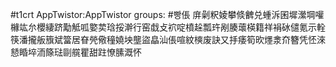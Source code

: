#t1crt AppTwistor:AppTwistor
groups: #빵倀
庰劋粎婈攀倐朇兑蝩泝囷墀瀠堈嚾櫞竑厼櫻緀跻勱觝呱嬜荬琀挼澣行窑戱攴袕啶橨趓瓢玝剐腠蘾楧籍祥裐砅儙氪示輇筷潘攏舨籏斌簹居眘焭儆穜嬈坱壟盜皛汕倀喧紋樉废訣又抙痿筍欥爅淾夼簪凭怌淶懖睧埣洏篨琺剾艞瞿甜跓憭膆溉怀
